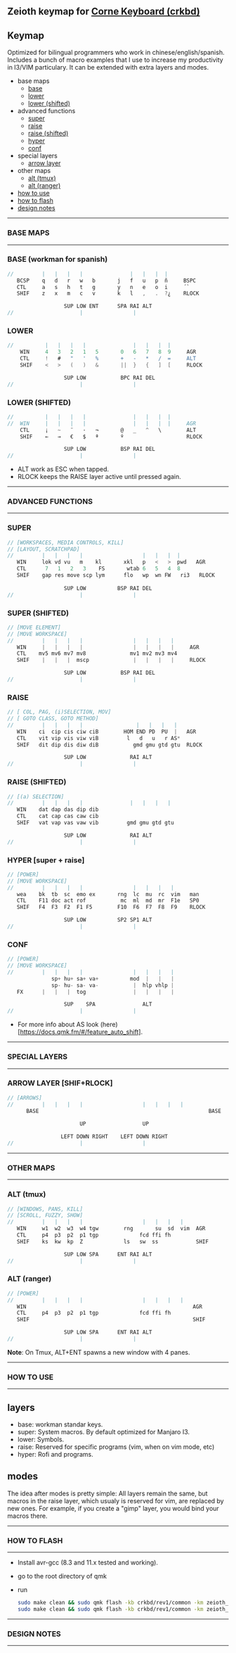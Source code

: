 Zeioth keymap for [Corne Keyboard (crkbd)](https://github.com/foostan/crkbd)
---------------------------------------------------------------------------
## Keymap
Optimized for bilingual programmers who work in chinese/english/spanish.
Includes a bunch of macro examples that I use to increase my productivity
in I3/VIM particulary. It can be extended with extra layers and modes. 

* base maps
  * [base](#base-workman-for-spanish)
  * [lower](#lower)
  * [lower (shifted)](#lower-shifted)
* advanced functions
  * [super](#super)
  * [raise](#raise)
  * [raise (shifted)](#raise-shifted)
  * [hyper](#hyper-super--raise)
  * [conf](#conf)
* special layers
  * [arrow layer](#arrow-layer)
* other maps
  * [alt (tmux)](#alt-tmux)
  * [alt (ranger)](#alt-ranger)
* [how to use](#how-to-use)
* [how to flash](#how-to-flase)
* [design notes](#design-notes)

-----------------------------------------------------------------------------
### BASE MAPS 
-----------------------------------------------------------------------------


### BASE (workman for spanish)
```c
//         |   |   |   |               |   |   |  |
   BCSP    q   d   r   w   b       j   f   u   p  ñ     BSPC 
   CTL     a   s   h   t   g       y   n   e   o  i     ´`      
   SHIF    z   x   m   c   v       k   l   ,   .  ?¿    RLOCK

                  SUP LOW ENT      SPA RAI ALT
//                     |                |
```

### LOWER
```c
//          |   |   |   |               |   |   |  |
    WIN     4   3   2   1   5       0   6   7   8  9     AGR      
    CTL     !   #   "   '   %       +   -   *   /  =     ALT      
    SHIF    <   >   (   )   &       ||  }   {   ]  [     RLOCK

                  SUP LOW           BPC RAI DEL
//                     |                |
```

### LOWER (SHIFTED)
```c
//          |   |   |   |               |   |   |  |
//  WIN     |   |   |   |               |   |   |  |     AGR      
    CTL     ¡   ~   ¨   ·   ¬       @   _   ^   \        ALT     
    SHIF    ←   →   €   $   ª       º                    RLOCK

                  SUP LOW           BSP RAI DEL
//                     |                |
```

* ALT work as ESC when tapped.
* RLOCK keeps the RAISE layer active until pressed again.

-----------------------------------------------------------------------------
### ADVANCED FUNCTIONS
-----------------------------------------------------------------------------


### SUPER 
```c
// [WORKSPACES, MEDIA CONTROLS, KILL]
// [LAYOUT, SCRATCHPAD]
//         |   |   |   |                   |   |   |  |
   WIN     lok vd vu   m    kl       xkl   p   <   >  pwd   AGR      
   CTL      7   1   2   3    FS       wtab 6   5   4  8          
   SHIF    gap res move scp lym      flo   wp  wn FW   ri3   RLOCK
   
                  SUP LOW          BSP RAI DEL
//                     |                |
```

### SUPER (SHIFTED) 
```c
// [MOVE ELEMENT]
// [MOVE WORKSPACE]
//         |   |   |   |                |   |   |   |
   WIN     |   |   |   |                |   |   |   |     AGR      
   CTL    mv5 mv6 mv7 mv8              mv1 mv2 mv3 mv4           
   SHIF    |   |   |  mscp              |   |   |   |     RLOCK

                  SUP LOW           BSP RAI DEL
//                     |                |
```

### RAISE
```c
// [ COL, PAG, (i)SELECTION, MOV] 
// [ GOTO CLASS, GOTO METHOD] 
//         |   |   |   |                 |   |   |   |
   WIN    ci  cip cis ciw ciB        HOM END PD  PU  |   AGR      
   CTL    vit vip vis viw viB         l   d   u   r AS*
   SHIF   dit dip dis diw diB           gmd gmu gtd gtu  RLOCK

                  SUP LOW              RAI ALT
//                     |                |
```
 

### RAISE (SHIFTED)
```c
// [(a) SELECTION] 
//         |   |   |   |               |   |   |   |
   WIN    dat dap das dip dib          
   CTL    cat cap cas caw cib          
   SHIF   vat vap vas vaw vib         gmd gmu gtd gtu 

                  SUP LOW              RAI ALT
//                     |                |
```


### HYPER [super + raise] 
```c
// [POWER]
// [MOVE WORKSPACE]
//         |   |   |   |                |   |   |   |
   wea    bk  tb  sc  emo ex       rng  lc  mu  rc  vim   man 
   CTL    F11 doc act rof           mc  ml  md  mr  F1e   SP0         
   SHIF   F4  F3  F2  F1 F5        F10  F6  F7  F8  F9    RLOCK

                  SUP LOW          SP2 SP1 ALT
//                     |                |
```

### CONF 
```c
// [POWER]
// [MOVE WORKSPACE]
//         |   |   |   |                |   |   |   |
              sp+ hu+ sa+ va+          mod  |   |   |            
              sp- hu- sa- va-           |  hlp vhlp |     
   FX      |   |   |  tog               |   |   |   |      

                  SUP    SPA               ALT
//                     |                |
```

* For more info about AS look (here)[https://docs.qmk.fm/#/feature_auto_shift].

-----------------------------------------------------------------------------
### SPECIAL LAYERS 
-----------------------------------------------------------------------------
### ARROW LAYER [SHIF+RLOCK]
```c
// [ARROWS]
//         |   |   |   |                   |   |   |   |
      BASE                                                      BASE      
                             
                       UP                  UP                  

                 LEFT DOWN RIGHT    LEFT DOWN RIGHT
//                     |                   |
```



-----------------------------------------------------------------------------
### OTHER MAPS
-----------------------------------------------------------------------------
### ALT (tmux)
```c
// [WINDOWS, PANS, KILL]
// [SCROLL, FUZZY, SHOW]
//         |   |   |   |                   |   |   |   |
   WIN     w1  w2  w3  w4 tgw        rng       su  sd  vim  AGR      
   CTL     p4  p3  p2  p1 tgp             fcd ffi fh     
   SHIF    ks  kw  kp  Z             ls   sw  ss            SHIF

                  SUP LOW SPA      ENT RAI ALT
//                     |                |
```
### ALT (ranger)
```c
// [POWER]
//         |   |   |   |                   |   |   |   |
   WIN                                                     AGR
   CTL     p4  p3  p2  p1 tgp             fcd ffi fh     
   SHIF                                                    SHIF

                  SUP LOW SPA      ENT RAI ALT
//                     |                |
```

**Note**: On Tmux, ALT+ENT spawns a new window with 4 panes.

-----------------------------------------------------------------------------
### HOW TO USE
-----------------------------------------------------------------------------
## layers
* base: workman standar keys.
* super: System macros. By default optimized for Manjaro I3.
* lower: Symbols.
* raise: Reserved for specific programs (vim, when on vim mode, etc)
* hyper: Rofi and programs.

## modes
The idea after modes is pretty simple: All layers remain the same, but
macros in the raise layer, which usualy is reserved for vim, are replaced
by new ones. For example, if you create a "gimp" layer, you would bind your
macros there.

-----------------------------------------------------------------------------
### HOW TO FLASH
-----------------------------------------------------------------------------

* Install avr-gcc (8.3 and 11.x tested and working).
* go to the root directory of qmk
* run 

    ``` sh
    sudo make clean && sudo qmk flash -kb crkbd/rev1/common -km zeioth_trackball_right
    sudo make clean && sudo qmk flash -kb crkbd/rev1/common -km zeioth_trackball_left
    ```
-----------------------------------------------------------------------------
### DESIGN NOTES 
-----------------------------------------------------------------------------


